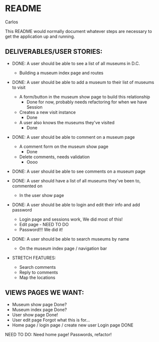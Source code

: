 # README
Carlos

This README would normally document whatever steps are necessary to get the
application up and running.

## DELIVERABLES/USER STORIES:

* DONE: A user should be able to see a list of all museums in D.C.
    - Building a museum index page and routes


* DONE: A user should be able to add a museum to their list of museums to visit
    - A form/button in the museum show page to build this relationship
        - Done for now, probably needs refactoring for when we have Session
    - Creates a new visit instance
        - Done 
    - A user also knows the museums they've visited
        - Done 
    
* DONE: A user should be able to comment on a museum page
    - A comment form on the museum show page
        - Done 
    - Delete comments, needs validation 
        - Oooo

* DONE: A user should be able to see comments on a museum page 

* DONE: A user should have a list of all museums they've been to, commented on
    - In the user show page 

* DONE: A user should be able to login and edit their info and add password
    - Login page and sessions work, We did most of this! 
    - Edit page - NEED TO DO 
    - Password!!! We did it! 

* DONE: A user should be able to search museums by name 
    - On the museum index page / navigation bar 

* STRETCH FEATURES:
    - Search comments
    - Reply to comments
    - Map the locations 

## VIEWS PAGES WE WANT: 

* Museum show page
    Done? 
* Museum index page
    Done? 
* User show page
    Done!
* User edit page
    Forgot what this is for... 
* Home page / login page / create new user
    Login page DONE
    
NEED TO DO: 
    Need home page!
    Passwords, refactor! 

